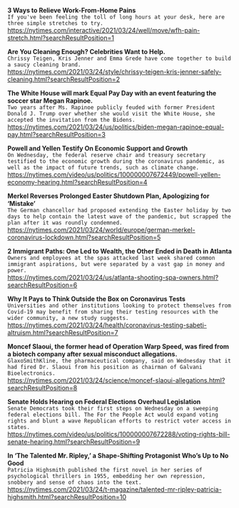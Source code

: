 **3 Ways to Relieve Work-From-Home Pains**\
`If you've been feeling the toll of long hours at your desk, here are three simple stretches to try.`\
https://nytimes.com/interactive/2021/03/24/well/move/wfh-pain-stretch.html?searchResultPosition=1

**Are You Cleaning Enough? Celebrities Want to Help.**\
`Chrissy Teigen, Kris Jenner and Emma Grede have come together to build a saucy cleaning brand.`\
https://nytimes.com/2021/03/24/style/chrissy-teigen-kris-jenner-safely-cleaning.html?searchResultPosition=2

**The White House will mark Equal Pay Day with an event featuring the soccer star Megan Rapinoe.**\
`Two years after Ms. Rapinoe publicly feuded with former President Donald J. Trump over whether she would visit the White House, she accepted the invitation from the Bidens.`\
https://nytimes.com/2021/03/24/us/politics/biden-megan-rapinoe-equal-pay.html?searchResultPosition=3

**Powell and Yellen Testify On Economic Support and Growth**\
`On Wednesday, the federal reserve chair and treasury secretary testified to the economic growth during the coronavirus pandemic, as well as the impact of future trends, such as climate change.`\
https://nytimes.com/video/us/politics/100000007672449/powell-yellen-economy-hearing.html?searchResultPosition=4

**Merkel Reverses Prolonged Easter Shutdown Plan, Apologizing for ‘Mistake’**\
`The German chancellor had proposed extending the Easter holiday by two days to help contain the latest wave of the pandemic, but scrapped the plan after it was roundly condemned.`\
https://nytimes.com/2021/03/24/world/europe/german-merkel-coronavirus-lockdown.html?searchResultPosition=5

**2 Immigrant Paths: One Led to Wealth, the Other Ended in Death in Atlanta**\
`Owners and employees at the spas attacked last week shared common immigrant aspirations, but were separated by a vast gap in money and power.`\
https://nytimes.com/2021/03/24/us/atlanta-shooting-spa-owners.html?searchResultPosition=6

**Why It Pays to Think Outside the Box on Coronavirus Tests**\
`Universities and other institutions looking to protect themselves from Covid-19 may benefit from sharing their testing resources with the wider community, a new study suggests.`\
https://nytimes.com/2021/03/24/health/coronavirus-testing-sabeti-altruism.html?searchResultPosition=7

**Moncef Slaoui, the former head of Operation Warp Speed, was fired from a biotech company after sexual misconduct allegations.**\
`GlaxoSmithKline, the pharmaceutical company, said on Wednesday that it had fired Dr. Slaoui from his position as chairman of Galvani Bioelectronics.`\
https://nytimes.com/2021/03/24/science/moncef-slaoui-allegations.html?searchResultPosition=8

**Senate Holds Hearing on Federal Elections Overhaul Legislation**\
`Senate Democrats took their first steps on Wednesday on a sweeping federal elections bill. The For the People Act would expand voting rights and blunt a wave Republican efforts to restrict voter access in states.`\
https://nytimes.com/video/us/politics/100000007672288/voting-rights-bill-senate-hearing.html?searchResultPosition=9

**In ‘The Talented Mr. Ripley,’ a Shape-Shifting Protagonist Who’s Up to No Good**\
`Patricia Highsmith published the first novel in her series of psychological thrillers in 1955, embedding her own repression, snobbery and sense of chaos into the text.`\
https://nytimes.com/2021/03/24/t-magazine/talented-mr-ripley-patricia-highsmith.html?searchResultPosition=10

